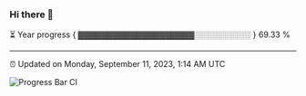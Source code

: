 ### Hi there 👋

⏳ Year progress { ▓▓▓▓▓▓▓▓▓▓▓▓▓▓▓▓▓▓▓▓░░░░░░░░░░ } 69.33 %

---

⏰ Updated on Monday, September 11, 2023, 1:14 AM UTC

![Progress Bar CI](https://github.com/arthurbuhl/arthurbuhl/workflows/Progress%20Bar%20CI/badge.svg)
